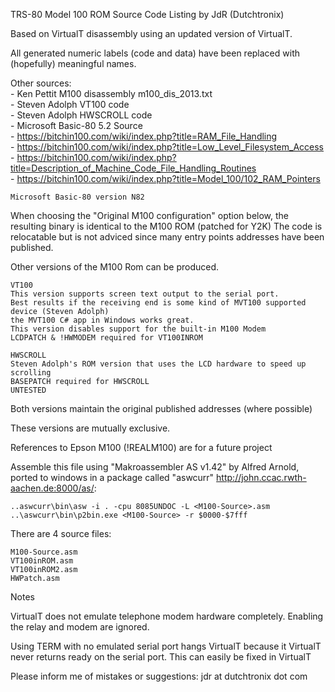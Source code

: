  TRS-80 Model 100 ROM Source Code Listing by JdR (Dutchtronix)

 Based on VirtualT disassembly using an updated version of VirtualT.
 
 All generated numeric labels (code and data) have been replaced with
 (hopefully) meaningful names.

 Other sources:</br>
 	- Ken Pettit M100 disassembly m100_dis_2013.txt </br>
	- Steven Adolph VT100 code</br>
	- Steven Adolph HWSCROLL code</br>
	- Microsoft Basic-80 5.2 Source</br>
	- https://bitchin100.com/wiki/index.php?title=RAM_File_Handling</br>
	- https://bitchin100.com/wiki/index.php?title=Low_Level_Filesystem_Access</br>
	- https://bitchin100.com/wiki/index.php?title=Description_of_Machine_Code_File_Handling_Routines</br>
	- https://bitchin100.com/wiki/index.php?title=Model_100/102_RAM_Pointers</br>

	Microsoft Basic-80 version N82

 When choosing the "Original M100 configuration" option below, the resulting binary is identical to the M100 ROM (patched for Y2K)
 The code is relocatable but is not adviced since many entry points addresses have been published.

 Other versions of the M100 Rom can be produced.

 	VT100
	This version supports screen text output to the serial port. 
	Best results if the receiving end is some kind of MVT100 supported device (Steven Adolph)
	the MVT100 C# app in Windows works great.
	This version disables support for the built-in M100 Modem
	LCDPATCH & !HWMODEM required for VT100INROM

	HWSCROLL
	Steven Adolph's ROM version that uses the LCD hardware to speed up scrolling
	BASEPATCH required for HWSCROLL
	UNTESTED

 Both versions maintain the original published addresses (where possible)

 These versions are mutually exclusive.

 References to Epson M100 (!REALM100) are for a future project

 Assemble this file using "Makroassembler AS v1.42" by Alfred Arnold, ported to windows in a package
 called "aswcurr" http://john.ccac.rwth-aachen.de:8000/as/:

	..aswcurr\bin\asw -i . -cpu 8085UNDOC -L <M100-Source>.asm
	..\aswcurr\bin\p2bin.exe <M100-Source> -r $0000-$7fff

 There are 4 source files:

	M100-Source.asm
	VT100inROM.asm
	VT100inROM2.asm
	HWPatch.asm
	
 Notes
 
VirtualT does not emulate telephone modem hardware completely.
Enabling the relay and modem are ignored.</br>


Using TERM with no emulated serial port hangs VirtualT because it VirtualT
never returns ready on the serial port. This can easily be fixed in VirtualT</br>

Please inform me of mistakes or suggestions: jdr at dutchtronix dot com

